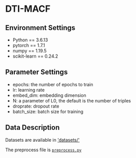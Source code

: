 # DTI-MACF




## Environment Settings

* Python == 3.6.13
* pytorch == 1.7.1
* numpy == 1.19.5
* scikit-learn == 0.24.2



## Parameter Settings

- epochs: the number of epochs to train
- lr: learning rate
- embed_dim: embedding dimension
- N: a parameter of L0, the default is the number of triples
- droprate: dropout rate
- batch_size: batch size for training

## Data Description
Datasets are available in ['datasets/'](datasets/)

The preprocess file is [`preprocess.py`](preprocess.py)

